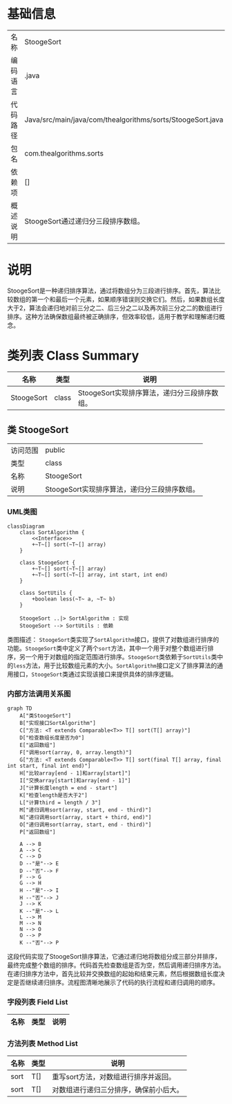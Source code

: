 # 基础信息

|      |      |
|------|------|
| 名称 | StoogeSort |
| 编码语言 | .java |
| 代码路径 | Java/src/main/java/com/thealgorithms/sorts/StoogeSort.java |
| 包名 | com.thealgorithms.sorts |
| 依赖项 | [] |
| 概述说明 | StoogeSort通过递归分三段排序数组。 |

# 说明

StoogeSort是一种递归排序算法，通过将数组分为三段进行排序。首先，算法比较数组的第一个和最后一个元素，如果顺序错误则交换它们。然后，如果数组长度大于2，算法会递归地对前三分之二、后三分之二以及再次前三分之二的数组进行排序。这种方法确保数组最终被正确排序，但效率较低，适用于教学和理解递归概念。

# 类列表 Class Summary

| 名称   | 类型  | 说明 |
|-------|------|-------------|
| StoogeSort | class | StoogeSort实现排序算法，递归分三段排序数组。 |



## 类 StoogeSort

|      |      |
|------|------|
| 访问范围 | public |
| 类型 | class |
| 名称 | StoogeSort |
| 说明 | StoogeSort实现排序算法，递归分三段排序数组。 |


### UML类图

```mermaid
classDiagram
    class SortAlgorithm {
        <<Interface>>
        +~T~[] sort(~T~[] array)
    }

    class StoogeSort {
        +~T~[] sort(~T~[] array)
        +~T~[] sort(~T~[] array, int start, int end)
    }

    class SortUtils {
        +boolean less(~T~ a, ~T~ b)
    }

    StoogeSort ..|> SortAlgorithm : 实现
    StoogeSort --> SortUtils : 依赖
```

类图描述：
`StoogeSort`类实现了`SortAlgorithm`接口，提供了对数组进行排序的功能。`StoogeSort`类中定义了两个`sort`方法，其中一个用于对整个数组进行排序，另一个用于对数组的指定范围进行排序。`StoogeSort`类依赖于`SortUtils`类中的`less`方法，用于比较数组元素的大小。`SortAlgorithm`接口定义了排序算法的通用接口，`StoogeSort`类通过实现该接口来提供具体的排序逻辑。


### 内部方法调用关系图

```mermaid
graph TD
    A["类StoogeSort"]
    B["实现接口SortAlgorithm"]
    C["方法: <T extends Comparable<T>> T[] sort(T[] array)"]
    D["检查数组长度是否为0"]
    E["返回数组"]
    F["调用sort(array, 0, array.length)"]
    G["方法: <T extends Comparable<T>> T[] sort(final T[] array, final int start, final int end)"]
    H["比较array[end - 1]和array[start]"]
    I["交换array[start]和array[end - 1]"]
    J["计算长度length = end - start"]
    K["检查length是否大于2"]
    L["计算third = length / 3"]
    M["递归调用sort(array, start, end - third)"]
    N["递归调用sort(array, start + third, end)"]
    O["递归调用sort(array, start, end - third)"]
    P["返回数组"]

    A --> B
    A --> C
    C --> D
    D --"是"--> E
    D --"否"--> F
    F --> G
    G --> H
    H --"是"--> I
    H --"否"--> J
    J --> K
    K --"是"--> L
    L --> M
    M --> N
    N --> O
    O --> P
    K --"否"--> P
```

这段代码实现了StoogeSort排序算法，它通过递归地将数组分成三部分并排序，最终完成整个数组的排序。代码首先检查数组是否为空，然后调用递归排序方法。在递归排序方法中，首先比较并交换数组的起始和结束元素，然后根据数组长度决定是否继续递归排序。流程图清晰地展示了代码的执行流程和递归调用的顺序。

### 字段列表 Field List

| 名称  | 类型  | 说明 |
|-------|-------|------|

### 方法列表 Method List

| 名称  | 类型  | 说明 |
|-------|-------|------|
| sort | T[] | 重写sort方法，对数组进行排序并返回。 |
| sort | T[] | 对数组进行递归三分排序，确保前小后大。 |




